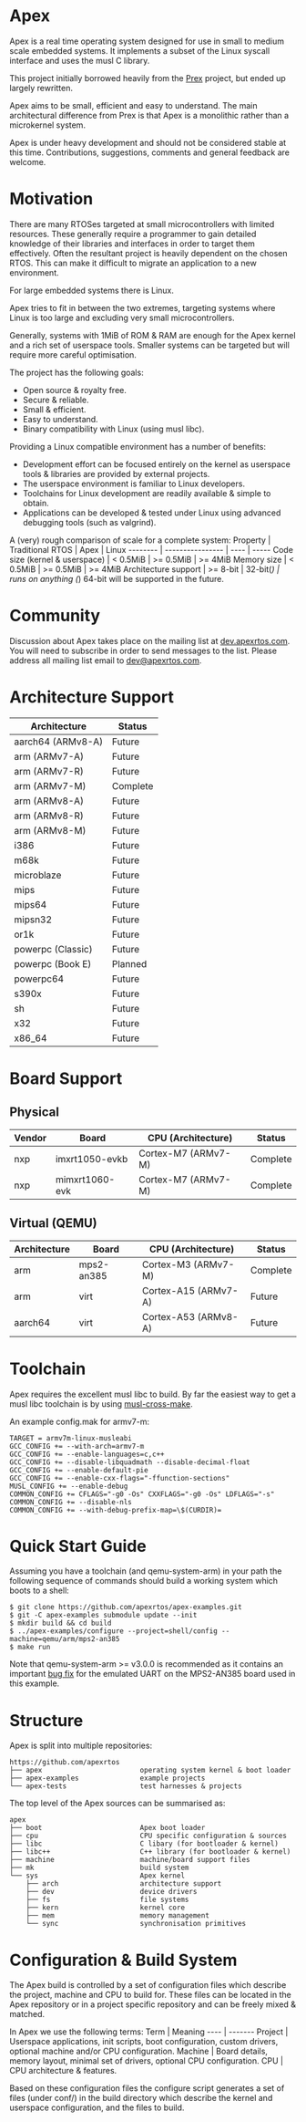 Apex
====

Apex is a real time operating system designed for use in small to medium scale
embedded systems. It implements a subset of the Linux syscall interface and
uses the musl C library.

This project initially borrowed heavily from the
[Prex](http://prex.sourceforge.net) project, but ended up largely rewritten.

Apex aims to be small, efficient and easy to understand. The main architectural
difference from Prex is that Apex is a monolithic rather than a microkernel
system.

Apex is under heavy development and should not be considered stable at this
time. Contributions, suggestions, comments and general feedback are welcome.


Motivation
==========

There are many RTOSes targeted at small microcontrollers with limited
resources. These generally require a programmer to gain detailed knowledge of
their libraries and interfaces in order to target them effectively. Often the
resultant project is heavily dependent on the chosen RTOS. This can make it
difficult to migrate an application to a new environment.

For large embedded systems there is Linux.

Apex tries to fit in between the two extremes, targeting systems where Linux is
too large and excluding very small microcontrollers.

Generally, systems with 1MiB of ROM & RAM are enough for the Apex kernel and a
rich set of userspace tools. Smaller systems can be targeted but will require
more careful optimisation.

The project has the following goals:
* Open source & royalty free.
* Secure & reliable.
* Small & efficient.
* Easy to understand.
* Binary compatibility with Linux (using musl libc).

Providing a Linux compatible environment has a number of benefits:
* Development effort can be focused entirely on the kernel as userspace tools &
  libraries are provided by external projects.
* The userspace environment is familiar to Linux developers.
* Toolchains for Linux development are readily available & simple to obtain.
* Applications can be developed & tested under Linux using advanced debugging
  tools (such as valgrind).

A (very) rough comparison of scale for a complete system:
Property			| Traditional RTOS  | Apex	    | Linux
--------			| ----------------  | ----	    | -----
Code size (kernel & userspace)  | < 0.5MiB	    | >= 0.5MiB	    | >= 4MiB
Memory size			| < 0.5MiB	    | >= 0.5MiB	    | >= 4MiB
Architecture support		| >= 8-bit	    | 32-bit(*)	    | runs on anything
(*) 64-bit will be supported in the future.


Community
=========

Discussion about Apex takes place on the mailing list at
[dev.apexrtos.com](http://dev.apexrtos.com). You will need to subscribe
in order to send messages to the list. Please address all mailing list email to
[dev@apexrtos.com](mailto:dev@apexrtos.com).


Architecture Support
====================

Architecture		| Status
------------		| ------
aarch64	(ARMv8-A)	| Future
arm	(ARMv7-A)	| Future
arm	(ARMv7-R)	| Future
arm	(ARMv7-M)	| Complete
arm	(ARMv8-A)	| Future
arm	(ARMv8-R)	| Future
arm	(ARMv8-M)	| Future
i386			| Future
m68k			| Future
microblaze		| Future
mips			| Future
mips64			| Future
mipsn32			| Future
or1k			| Future
powerpc	(Classic)	| Future
powerpc	(Book E)	| Planned
powerpc64		| Future
s390x			| Future
sh			| Future
x32			| Future
x86_64			| Future


Board Support
=============

Physical
--------

Vendor	| Board		    | CPU (Architecture)    | Status
------	| -----		    | ------------------    | ------
nxp	| imxrt1050-evkb    | Cortex-M7 (ARMv7-M)   | Complete
nxp	| mimxrt1060-evk    | Cortex-M7 (ARMv7-M)   | Complete

Virtual (QEMU)
--------------

Architecture	| Board		| CPU (Architecture)	| Status
------------	| -----		| ------------------	| ------
arm		| mps2-an385	| Cortex-M3 (ARMv7-M)	| Complete
arm		| virt		| Cortex-A15 (ARMv7-A)	| Future
aarch64		| virt		| Cortex-A53 (ARMv8-A)	| Future


Toolchain
=========

Apex requires the excellent musl libc to build. By far the easiest way to get a
musl libc toolchain is by using
[musl-cross-make](https://github.com/richfelker/musl-cross-make).

An example config.mak for armv7-m:

~~~~
TARGET = armv7m-linux-musleabi
GCC_CONFIG += --with-arch=armv7-m
GCC_CONFIG += --enable-languages=c,c++
GCC_CONFIG += --disable-libquadmath --disable-decimal-float
GCC_CONFIG += --enable-default-pie
GCC_CONFIG += --enable-cxx-flags="-ffunction-sections"
MUSL_CONFIG += --enable-debug
COMMON_CONFIG += CFLAGS="-g0 -Os" CXXFLAGS="-g0 -Os" LDFLAGS="-s"
COMMON_CONFIG += --disable-nls
COMMON_CONFIG += --with-debug-prefix-map=\$(CURDIR)=
~~~~


Quick Start Guide
=================

Assuming you have a toolchain (and qemu-system-arm) in your path the following
sequence of commands should build a working system which boots to a shell:

~~~~
$ git clone https://github.com/apexrtos/apex-examples.git
$ git -C apex-examples submodule update --init
$ mkdir build && cd build
$ ../apex-examples/configure --project=shell/config --machine=qemu/arm/mps2-an385
$ make run
~~~~

Note that qemu-system-arm >= v3.0.0 is recommended as it contains an important
[bug fix](https://lists.gnu.org/archive/html/qemu-devel/2018-04/msg03184.html)
for the emulated UART on the MPS2-AN385 board used in this example.


Structure
=========

Apex is split into multiple repositories:

~~~~
https://github.com/apexrtos
├── apex                        operating system kernel & boot loader
├── apex-examples               example projects
└── apex-tests                  test harnesses & projects
~~~~

The top level of the Apex sources can be summarised as:

~~~~
apex
├── boot                        Apex boot loader
├── cpu                         CPU specific configuration & sources
├── libc                        C libary (for bootloader & kernel)
├── libc++                      C++ library (for bootloader & kernel)
├── machine                     machine/board support files
├── mk                          build system
└── sys                         Apex kernel
    ├── arch                    architecture support
    ├── dev                     device drivers
    ├── fs                      file systems
    ├── kern                    kernel core
    ├── mem                     memory management
    └── sync                    synchronisation primitives
~~~~


Configuration & Build System
============================

The Apex build is controlled by a set of configuration files which describe the
project, machine and CPU to build for. These files can be located in the Apex
repository or in a project specific repository and can be freely mixed &
matched.

In Apex we use the following terms:
Term    | Meaning
----	| -------
Project	| Userspace applications, init scripts, boot configuration, custom drivers, optional machine and/or CPU configuration.
Machine | Board details, memory layout, minimal set of drivers, optional CPU configuration.
CPU	| CPU architecture & features.

Based on these configuration files the configure script generates a set of
files (under conf/) in the build directory which describe the kernel and
userspace configuration, and the files to build.
